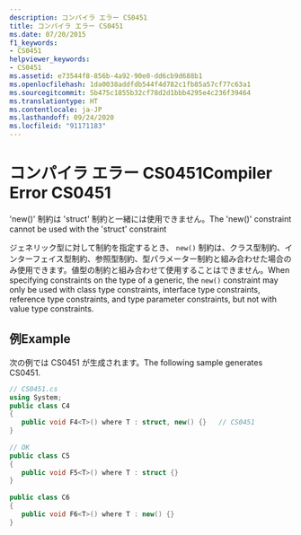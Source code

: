 ```yaml
---
description: コンパイラ エラー CS0451
title: コンパイラ エラー CS0451
ms.date: 07/20/2015
f1_keywords:
- CS0451
helpviewer_keywords:
- CS0451
ms.assetid: e73544f8-856b-4a92-90e0-dd6cb9d688b1
ms.openlocfilehash: 1da0038addfdb544f4d782c1fb85a57cf77c63a1
ms.sourcegitcommit: 5b475c1855b32cf78d2d1bbb4295e4c236f39464
ms.translationtype: HT
ms.contentlocale: ja-JP
ms.lasthandoff: 09/24/2020
ms.locfileid: "91171183"
---
```

# <a name="compiler-error-cs0451"></a><span data-ttu-id="658d4-103">コンパイラ エラー CS0451</span><span class="sxs-lookup"><span data-stu-id="658d4-103">Compiler Error CS0451</span></span>

<span data-ttu-id="658d4-104">'new()' 制約は 'struct' 制約と一緒には使用できません。</span><span class="sxs-lookup"><span data-stu-id="658d4-104">The 'new()' constraint cannot be used with the 'struct' constraint</span></span>  
  
 <span data-ttu-id="658d4-105">ジェネリック型に対して制約を指定するとき、 `new()` 制約は、クラス型制約、インターフェイス型制約、参照型制約、型パラメーター制約と組み合わせた場合のみ使用できます。値型の制約と組み合わせて使用することはできません。</span><span class="sxs-lookup"><span data-stu-id="658d4-105">When specifying constraints on the type of a generic, the `new()` constraint may only be used with class type constraints, interface type constraints, reference type constraints, and type parameter constraints, but not with value type constraints.</span></span>  
  
## <a name="example"></a><span data-ttu-id="658d4-106">例</span><span class="sxs-lookup"><span data-stu-id="658d4-106">Example</span></span>  

 <span data-ttu-id="658d4-107">次の例では CS0451 が生成されます。</span><span class="sxs-lookup"><span data-stu-id="658d4-107">The following sample generates CS0451.</span></span>  
  
```csharp  
// CS0451.cs  
using System;  
public class C4
{  
   public void F4<T>() where T : struct, new() {}   // CS0451  
}  
  
// OK  
public class C5  
{  
   public void F5<T>() where T : struct {}  
}  
  
public class C6  
{  
   public void F6<T>() where T : new() {}  
}  
```
